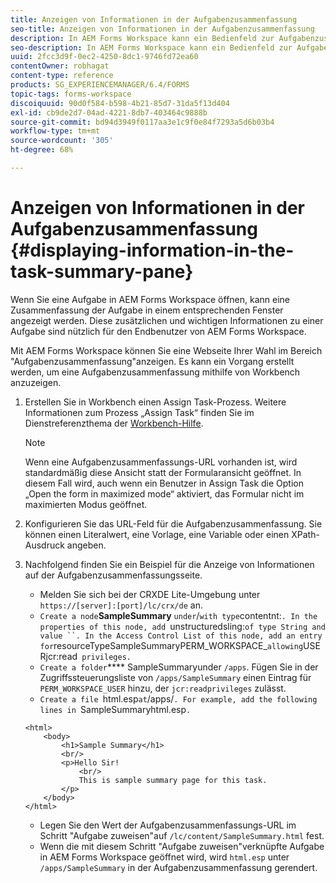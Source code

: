 ```yaml
---
title: Anzeigen von Informationen in der Aufgabenzusammenfassung
seo-title: Anzeigen von Informationen in der Aufgabenzusammenfassung
description: In AEM Forms Workspace kann ein Bedienfeld zur Aufgabenzusammenfassung konfiguriert werden, um die Aufgabe zusammenzufassen oder eine beliebige Website anzuzeigen.
seo-description: In AEM Forms Workspace kann ein Bedienfeld zur Aufgabenzusammenfassung konfiguriert werden, um die Aufgabe zusammenzufassen oder eine beliebige Website anzuzeigen.
uuid: 2fcc3d9f-0ec2-4250-8dc1-9746fd72ea60
contentOwner: robhagat
content-type: reference
products: SG_EXPERIENCEMANAGER/6.4/FORMS
topic-tags: forms-workspace
discoiquuid: 90d0f584-b598-4b21-85d7-31da5f13d404
exl-id: cb9de2d7-04ad-4221-8db7-403464c9888b
source-git-commit: bd94d3949f0117aa3e1c9f0e84f7293a5d6b03b4
workflow-type: tm+mt
source-wordcount: '305'
ht-degree: 68%

---
```


# Anzeigen von Informationen in der Aufgabenzusammenfassung  {#displaying-information-in-the-task-summary-pane}

Wenn Sie eine Aufgabe in AEM Forms Workspace öffnen, kann eine Zusammenfassung der Aufgabe in einem entsprechenden Fenster angezeigt werden. Diese zusätzlichen und wichtigen Informationen zu einer Aufgabe sind nützlich für den Endbenutzer von AEM Forms Workspace.

Mit AEM Forms Workspace können Sie eine Webseite Ihrer Wahl im Bereich &quot;Aufgabenzusammenfassung&quot;anzeigen. Es kann ein Vorgang erstellt werden, um eine Aufgabenzusammenfassung mithilfe von Workbench anzuzeigen.

1. Erstellen Sie in Workbench einen Assign Task-Prozess. Weitere Informationen zum Prozess „Assign Task“ finden Sie im Dienstreferenzthema der [Workbench-Hilfe](https://help.adobe.com/en_US/AEMForms/6.1/WorkbenchHelp/).

   >[!NOTE]
   >
   >Wenn eine Aufgabenzusammenfassungs-URL vorhanden ist, wird standardmäßig diese Ansicht statt der Formularansicht geöffnet. In diesem Fall wird, auch wenn ein Benutzer in Assign Task die Option „Open the form in maximized mode“ aktiviert, das Formular nicht im maximierten Modus geöffnet.

1. Konfigurieren Sie das URL-Feld für die Aufgabenzusammenfassung. Sie können einen Literalwert, eine Vorlage, eine Variable oder einen XPath-Ausdruck angeben.
1. Nachfolgend finden Sie ein Beispiel für die Anzeige von Informationen auf der Aufgabenzusammenfassungsseite.

   * Melden Sie sich bei der CRXDE Lite-Umgebung unter `https://[server]:[port]/lc/crx/de` an.
   * `Create a node`**SampleSummary** ` under `/` with type `contentnt:`. In the properties of this node, add `unstructuredsling:` of type String and value ``. In the Access Control List of this node, add an entry for `resourceTypeSampleSummaryPERM_WORKSPACE_` allowing `USERjcr:read` privileges.`
   * `Create a folder`**** SampleSummaryunder  `/apps`. Fügen Sie in der Zugriffssteuerungsliste von `/apps/SampleSummary` einen Eintrag für `PERM_WORKSPACE_USER` hinzu, der `jcr:readprivileges` zulässt.
   * `Create a file `html.esp` at `/apps/`. For example, add the following lines in `SampleSummaryhtml.esp`.`

   ```
   <html>
       <body>
           <h1>Sample Summary</h1>
           <br/>
           <p>Hello Sir!
               <br/>
               This is sample summary page for this task.
           </p>
       </body>
   </html>
   ```

   * Legen Sie den Wert der Aufgabenzusammenfassungs-URL im Schritt &quot;Aufgabe zuweisen&quot;auf `/lc/content/SampleSummary.html` fest.
   * Wenn die mit diesem Schritt &quot;Aufgabe zuweisen&quot;verknüpfte Aufgabe in AEM Forms Workspace geöffnet wird, wird `html.esp` unter `/apps/SampleSummary` in der Aufgabenzusammenfassung gerendert.
